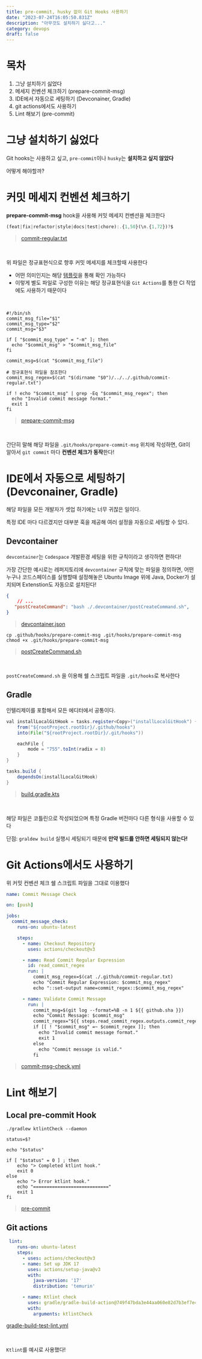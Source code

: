 ```yaml
---
title: pre-commit, husky 없이 Git Hooks 사용하기
date: "2023-07-24T16:05:50.831Z"
description: "아무것도 설치하기 싫다고..."
category: devops
draft: false
---
```


# 목차

1. 그냥 설치하기 싫었다
2. 메세지 컨벤션 체크하기 (prepare-commit-msg)
3. IDE에서 자동으로 세팅하기 (Devconainer, Gradle)
4. git actions에서도 사용하기 
5. Lint 해보기 (pre-commit)

# 그냥 설치하기 싫었다

Git hooks는 사용하고 싶고, `pre-commit`이나 `husky`는 **설치하고 싶지 않았다**

어떻게 해야할까?

# 커밋 메세지 컨벤션 체크하기

**prepare-commit-msg** hook을 사용해 커밋 메세지 컨벤션을 체크한다

```javascript
(feat|fix|refactor|style|docs|test|chore):.{1,50}(\n.{1,72})?$
```
> [commit-regular.txt](https://github.com/f-lab-clone/ticketing-service/blob/main/.github/commit-regular.txt)

<br/>

위 파일은 정규표현식으로 향후 커밋 메세지를 체크할때 사용한다 
- 어떤 의미인지는 해당 [템플릿](https://github.com/f-lab-clone/ticketing-service/blob/main/commit-msg-template.txt)을 통해 확인 가능하다
- 이렇게 별도 파일로 구성한 이유는 해당 정규표현식을 `Git Actions`를 통한 CI 작업에도 사용하기 때문이다

<br/>

```shell
#!/bin/sh
commit_msg_file="$1"
commit_msg_type="$2"
commit_msg="$3"

if [ "$commit_msg_type" = "-m" ]; then
  echo "$commit_msg" > "$commit_msg_file"
fi

commit_msg=$(cat "$commit_msg_file")

# 정규표현식 파일을 참조한다
commit_msg_regex=$(cat "$(dirname "$0")/../../.github/commit-regular.txt")

if ! echo "$commit_msg" | grep -Eq "$commit_msg_regex"; then
  echo "Invalid commit message format."
  exit 1
fi
```
> [prepare-commit-msg](https://github.com/f-lab-clone/ticketing-service/blob/main/.github/hooks/prepare-commit-msg)

<br/>

간단히 말해 해당 파일을 `.git/hooks/prepare-commit-msg` 위치에 작성하면, Git이 알아서 `git commit` 마다 **컨벤션 체크가 동작**한다!


# IDE에서 자동으로 세팅하기 (Devconainer, Gradle)

해당 파일을 모든 개발자가 셋업 하기에는 너무 귀찮은 일이다.

특정 IDE 마다 다르겠지만 대부분 훅을 제공해 여러 설정을 자동으로 세팅할 수 있다.


## Devcontainer

`devcontainer`는 `Codespace` 개발환경 세팅을 위한 규칙이라고 생각하면 편하다!

가장 간단한 예시로는 레퍼지토리에 `devcontainer` 규칙에 맞는 파일을 정의하면, 어떤 누구나 코드스페이스를 실행할때 설정해놓은 Ubuntu Image 위에 Java, Docker가 설치되며 Extenstion도 자동으로 설치된다!

```json
{
    // ...
   "postCreateCommand": "bash ./.devcontainer/postCreateCommand.sh",
}
```
> [devcontainer.json](https://github.com/f-lab-clone/ticketing-service/blob/main/.devcontainer/devcontainer.json)

```shell
cp .github/hooks/prepare-commit-msg .git/hooks/prepare-commit-msg
chmod +x .git/hooks/prepare-commit-msg
```
> [postCreateCommand.sh](https://github.com/f-lab-clone/ticketing-service/blob/main/.devcontainer/postCreateCommand.sh)

<br/>

`postCreateCommand.sh` 을 이용해 쉘 스크립트 파일을 `.git/hooks`로 복사한다

## Gradle

인텔리제이를 포함해서 모든 에디터에서 공통이다.

```java
val installLocalGitHook = tasks.register<Copy>("installLocalGitHook") {
    from("${rootProject.rootDir}/.github/hooks")
    into(File("${rootProject.rootDir}/.git/hooks"))

    eachFile {
        mode = "755".toInt(radix = 8)
    }
}

tasks.build {
    dependsOn(installLocalGitHook)
}
```
> [build.gradle.kts](https://github.com/f-lab-clone/ticketing-service/blob/main/build.gradle.kts)

<br/>

해당 파일은 코틀린으로 작성되었으며 특정 Gradle 버전마다 다른 형식을 사용할 수 있다

단점: `graldew build` 실행시 세팅되기 때문에 **만약 빌드를 안하면 세팅되지 않는다!**

# Git Actions에서도 사용하기

위 커밋 컨벤션 체크 쉘 스크립트 파일을 그대로 이용했다

```yaml
name: Commit Message Check

on: [push]

jobs:
  commit_message_check:
    runs-on: ubuntu-latest

    steps:
      - name: Checkout Repository
        uses: actions/checkout@v3

      - name: Read Commit Regular Expression
        id: read_commit_regex
        run: |
          commit_msg_regex=$(cat ./.github/commit-regular.txt)
          echo "Commit Regular Expression: $commit_msg_regex"
          echo "::set-output name=commit_regex::$commit_msg_regex"

      - name: Validate Commit Message
        run: |
          commit_msg=$(git log --format=%B -n 1 ${{ github.sha }})
          echo "Commit Message: $commit_msg"
          commit_regex="${{ steps.read_commit_regex.outputs.commit_regex }}"
          if [[ ! "$commit_msg" =~ $commit_regex ]]; then
            echo "Invalid commit message format."
            exit 1
          else
            echo "Commit message is valid."
          fi
```
> [commit-msg-check.yml](https://github.com/f-lab-clone/ticketing-service/blob/main/.github/workflows/commit-msg-check.yml)


# Lint 해보기

## Local pre-commit Hook
```shell
./gradlew ktlintCheck --daemon

status=$?

echo "$status"

if [ "$status" = 0 ] ; then
    echo "> Completed ktlint hook."
    exit 0
else
    echo "> Error ktlint hook."
    echo "============================"
    exit 1
fi
```
> [pre-commit](https://github.com/f-lab-clone/ticketing-service/blob/main/.github/hooks/pre-commit)

## Git actions

```yaml
 lint:
    runs-on: ubuntu-latest
    steps:
      - uses: actions/checkout@v3
      - name: Set up JDK 17
        uses: actions/setup-java@v3
        with:
          java-version: '17'
          distribution: 'temurin'

      - name: Ktlint check
        uses: gradle/gradle-build-action@749f47bda3e44aa060e82d7b3ef7e40d953bd629
        with:
          arguments: ktlintCheck
```
[gradle-build-test-lint.yml](https://github.com/f-lab-clone/ticketing-service/blob/main/.github/workflows/gradle-build-test-lint.yml#L103)

<br/>

`Ktlint`를 예시로 사용했다!